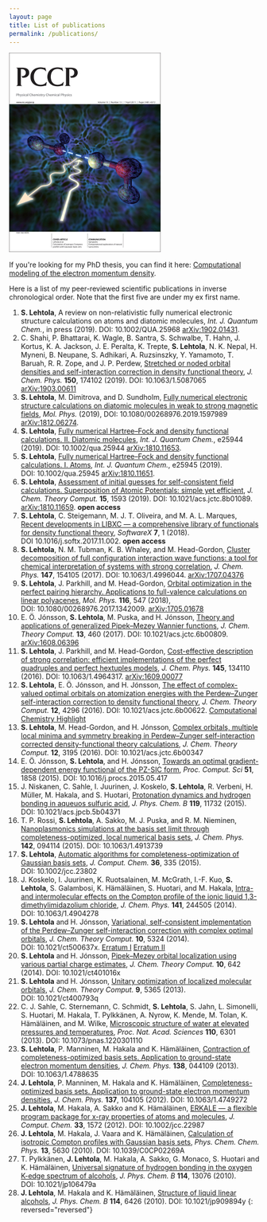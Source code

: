 ```yaml
---
layout: page
title: List of publications
permalink: /publications/
---
```


![](/images/PCCP_cover.jpg)

If you're looking for my PhD thesis, you can find it here:
[Computational modeling of the electron momentum density](http://urn.fi/URN:ISBN:978-952-10-8091-3).

<!-- Some preprints of articles currently in review: -->
 
   
 Here is a list of my peer-reviewed scientific publications in inverse chronological order. Note that the first five are under my ex first name.

1. **S. Lehtola**, A review on non-relativistic fully numerical electronic structure calculations on atoms and diatomic molecules, *Int. J. Quantum Chem.*, in press (2019).  DOI:&nbsp;10.1002/QUA.25968 [arXiv:1902.01431](http://arxiv.org/abs/1902.01431).
1. C. Shahi, P. Bhattarai, K. Wagle, B. Santra, S. Schwalbe, T. Hahn, J. Kortus, K. A. Jackson, J. E. Peralta, K. Trepte, **S. Lehtola**, N. K. Nepal, H. Myneni, B. Neupane, S. Adhikari, A. Ruzsinszky, Y. Yamamoto, T. Baruah, R. R. Zope, and J. P. Perdew, [Stretched or noded orbital densities and self-interaction correction in density functional theory](http://dx.doi.org/10.1063/1.5087065), *J. Chem. Phys.*  **150**, 174102 (2019). DOI:&nbsp;10.1063/1.5087065 [arXiv:1903.00611](http://arxiv.org/abs/1903.00611)
1. **S. Lehtola**, M. Dimitrova, and D. Sundholm, [Fully numerical electronic structure calculations on diatomic molecules in weak to strong magnetic fields](http://dx.doi.org/10.1080/00268976.2019.1597989), *Mol. Phys.* (2019), DOI:&nbsp;10.1080/00268976.2019.1597989 [arXiv:1812.06274](http://arxiv.org/abs/1812.06274).
1. **S. Lehtola**, [Fully numerical Hartree&ndash;Fock and density functional calculations. II. Diatomic molecules](http://dx.doi.org/10.1002/qua.25944), *Int. J. Quantum Chem.*, e25944 (2019). DOI:&nbsp;10.1002/qua.25944 [arXiv:1810.11653](http://arxiv.org/abs/1810.11653).
1. **S. Lehtola**, [Fully numerical Hartree&ndash;Fock and density functional calculations. I. Atoms](http://dx.doi.org/10.1002/qua.25945), *Int. J. Quantum Chem.*, e25945 (2019). DOI:&nbsp;10.1002/qua.25945 [arXiv:1810.11651](http://arxiv.org/abs/1810.11651).
1. **S. Lehtola**, [Assessment of initial guesses for self-consistent field calculations. Superposition of Atomic Potentials: simple yet efficient](http://dx.doi.org/10.1021/acs.jctc.8b01089), *J. Chem. Theory Comput.* **15**, 1593 (2019). DOI:&nbsp;10.1021/acs.jctc.8b01089. [arXiv:1810.11659](http://arxiv.org/abs/1810.11659). **open access**
1. **S. Lehtola**, C. Steigemann, M. J. T. Oliveira, and M. A. L. Marques, [Recent developments in LIBXC &mdash; a comprehensive library of functionals for density functional theory](http://dx.doi.org/10.1016/j.softx.2017.11.002), *SoftwareX* **7**, 1 (2018). DOI&nbsp;10.1016/j.softx.2017.11.002. **open access**
1. **S. Lehtola**, N. M. Tubman, K. B. Whaley, and M. Head-Gordon, [Cluster decomposition of full configuration interaction wave functions: a tool for chemical interpretation of systems with strong correlation](http://dx.doi.org/10.1063/1.4996044), *J. Chem. Phys.* **147**, 154105 (2017). DOI:&nbsp;10.1063/1.4996044. [arXiv:1707.04376](http://arxiv.org/abs/1707.04376)
1. **S. Lehtola**, J. Parkhill, and M. Head-Gordon, [Orbital optimization in the perfect pairing hierarchy. Applications to full-valence calculations on linear polyacenes](http://dx.doi.org/10.1080/00268976.2017.1342009), *Mol. Phys.* **116**, 547 (2018), DOI:&nbsp;10.1080/00268976.2017.1342009. [arXiv:1705.01678](http://arxiv.org/abs/1705.01678)
1. E. &Ouml;. J&oacute;nsson, **S. Lehtola**, M. Puska, and H. J&oacute;nsson, [Theory and applications of generalized Pipek&ndash;Mezey Wannier functions](http://dx.doi.org/10.1021/acs.jctc.6b00809 ), *J. Chem. Theory Comput.* **13**, 460 (2017). DOI:&nbsp;10.1021/acs.jctc.6b00809. [arXiv:1608.06396](http://arxiv.org/abs/1608.06396)
1. **S. Lehtola**, J. Parkhill, and M. Head-Gordon, [Cost-effective description of strong correlation: efficient implementations of the perfect quadruples and perfect hextuples models](http://dx.doi.org/10.1063/1.4964317), *J. Chem. Phys.* **145**, 134110 (2016). DOI:&nbsp;10.1063/1.4964317. [arXiv:1609.00077](http://arxiv.org/abs/1609.00077)
1. **S. Lehtola**, E. &Ouml;. J&oacute;nsson, and H. J&oacute;nsson, [The effect of complex-valued optimal orbitals on atomization energies with the Perdew&ndash;Zunger self-interaction correction to density functional theory](http://dx.doi.org/10.1021/acs.jctc.6b00622), *J. Chem. Theory Comput.* **12**, 4296 (2016). DOI:&nbsp;10.1021/acs.jctc.6b00622. [Computational Chemistry Highlight](http://www.compchemhighlights.org/2016/08/effect-of-complex-valued-optimal.html)
1. **S. Lehtola**, M. Head-Gordon, and H. J&oacute;nsson, [Complex orbitals, multiple local minima and symmetry breaking in Perdew&ndash;Zunger self-interaction corrected density-functional theory calculations](http://dx.doi.org/10.1021/acs.jctc.6b00347), *J. Chem. Theory Comput.* **12**, 3195 (2016). DOI:&nbsp;10.1021/acs.jctc.6b00347
1. E. &Ouml;. J&oacute;nsson, **S. Lehtola**, and H. J&oacute;nsson, [Towards an optimal gradient-dependent energy functional of the PZ-SIC form](http://dx.doi.org/10.1016/j.procs.2015.05.417), *Proc. Comput. Sci* **51**, 1858 (2015). DOI:&nbsp;10.1016/j.procs.2015.05.417
1. J. Niskanen, C. Sahle, I. Juurinen, J. Koskelo, **S. Lehtola**, R. Verbeni, H. M&uuml;ller, M. Hakala, and S. Huotari, [Protonation dynamics and hydrogen bonding in aqueuos sulfuric acid](http://dx.doi.org/10.1021/acs.jpcb.5b04371), *J. Phys. Chem. B* **119**, 11732 (2015). DOI:&nbsp;10.1021/acs.jpcb.5b04371
1. T. P. Rossi, **S. Lehtola**, A. Sakko, M. J. Puska, and R. M. Nieminen, [Nanoplasmonics simulations at the basis set limit through completeness-optimized, local numerical basis sets](http://dx.doi.org/10.1063/1.4913739), *J. Chem. Phys.* **142**, 094114 (2015). DOI:&nbsp;10.1063/1.4913739
1. **S. Lehtola**, [Automatic algorithms for completeness-optimization of Gaussian basis sets](http://dx.doi.org/10.1002/jcc.23802), *J. Comput. Chem.* **36**, 335 (2015). DOI:&nbsp;10.1002/jcc.23802 
1. J. Koskelo, I. Juurinen, K. Ruotsalainen, M. McGrath, I.-F. Kuo, **S. Lehtola**, S. Galambosi, K. H&auml;m&auml;l&auml;inen, S. Huotari, and M. Hakala, [Intra- and intermolecular effects on the Compton profile of the ionic liquid 1,3-dimethylimidazolium chloride](http://dx.doi.org/10.1063/1.4904278), *J. Chem. Phys.* **141**, 244505 (2014). DOI:&nbsp;10.1063/1.4904278
1. **S. Lehtola** and H. J&oacute;nsson, [Variational, self-consistent implementation of the Perdew&ndash;Zunger self-interaction correction with complex optimal orbitals](http://dx.doi.org/10.1021/ct500637x), *J. Chem. Theory Comput.* **10**, 5324 (2014). DOI:&nbsp;10.1021/ct500637x. [Erratum I](http://dx.doi.org/10.1021/acs.jctc.5b00039) [Erratum II](http://dx.doi.org/10.1021/acs.jctc.5b00806) 
1. **S. Lehtola** and H. J&oacute;nsson, [Pipek&ndash;Mezey orbital localization using various partial charge estimates](http://dx.doi.org/10.1021/ct401016x), *J. Chem. Theory Comput.* **10**, 642 (2014). DOI:&nbsp;10.1021/ct401016x 
1. **S. Lehtola** and H. J&oacute;nsson, [Unitary optimization of localized molecular orbitals](http://dx.doi.org/10.1021/ct400793q), *J. Chem. Theory Comput.* **9**, 5365 (2013). DOI:&nbsp;10.1021/ct400793q
1. C. J. Sahle, C. Sternemann, C. Schmidt, **S. Lehtola**, S. Jahn, L. Simonelli, S. Huotari, M. Hakala, T. Pylkk&auml;nen, A. Nyrow, K. Mende, M. Tolan, K. H&auml;m&auml;l&auml;inen, and M. Wilke, [Microscopic structure of water at elevated pressures and temperatures](http://dx.doi.org/10.1073/pnas.1220301110), *Proc. Nat. Acad. Sciences* **110**, 6301 (2013). DOI:&nbsp;10.1073/pnas.1220301110
1. **S. Lehtola**, P. Manninen, M. Hakala and K. H&auml;m&auml;l&auml;inen, [Contraction of completeness-optimized basis sets. Application to ground-state electron momentum densities](http://dx.doi.org/10.1063/1.4788635), *J. Chem. Phys.* **138**, 044109 (2013). DOI:&nbsp;10.1063/1.4788635
1. **J. Lehtola**, P. Manninen, M. Hakala and K. H&auml;m&auml;l&auml;inen, [Completeness-optimized basis sets. Application to ground-state electron momentum densities](http://dx.doi.org/10.1063/1.4749272), *J. Chem. Phys.* **137**, 104105 (2012). DOI:&nbsp;10.1063/1.4749272
1. **J. Lehtola**, M. Hakala, A. Sakko and K. H&auml;m&auml;l&auml;inen, [ERKALE &mdash; a flexible program package for x-ray properties of atoms and molecules](http://dx.doi.org/10.1002/jcc.22987), *J. Comput. Chem.* **33**, 1572 (2012). DOI:&nbsp;10.1002/jcc.22987
1. **J. Lehtola**, M. Hakala, J. Vaara and K. H&auml;m&auml;l&auml;inen, [Calculation of isotropic Compton profiles with Gaussian basis sets](http://dx.doi.org/10.1039/C0CP02269A), *Phys. Chem. Chem. Phys.* **13**, 5630 (2010). DOI:&nbsp;10.1039/C0CP02269A 
1. T. Pylkk&auml;nen, **J. Lehtola**, M. Hakala, A. Sakko, G. Monaco, S. Huotari and K. H&auml;m&auml;l&auml;inen, [Universal signature of hydrogen bonding in the oxygen K-edge spectrum of alcohols](http://dx.doi.org/10.1021/jp106479a), *J. Phys. Chem. B* **114**, 13076 (2010). DOI:&nbsp;10.1021/jp106479a
1. **J. Lehtola**, M. Hakala and K. H&auml;m&auml;l&auml;inen, [Structure of liquid linear alcohols](http://dx.doi.org/10.1021/jp909894y), *J. Phys. Chem. B* **114**, 6426 (2010). DOI:&nbsp;10.1021/jp909894y
{: reversed="reversed"}
